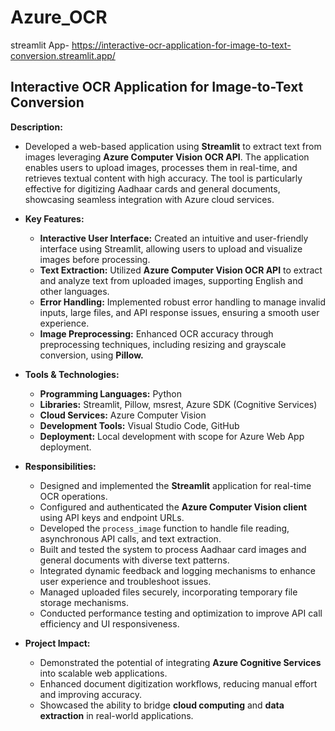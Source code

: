 # Azure_OCR

streamlit App- https://interactive-ocr-application-for-image-to-text-conversion.streamlit.app/


## Interactive OCR Application for Image-to-Text Conversion
**Description:**
- Developed a web-based application using **Streamlit** to extract text from images leveraging **Azure Computer Vision OCR API**. The application enables users to upload images, processes them in real-time, and retrieves textual content with high accuracy. The tool is particularly effective for digitizing Aadhaar cards and general documents, showcasing seamless integration with Azure cloud services.

- **Key Features:**
  - **Interactive User Interface:** Created an intuitive and user-friendly interface using Streamlit, allowing users to upload and visualize images before 
    processing.
  - **Text Extraction:** Utilized **Azure Computer Vision OCR API** to extract and analyze text from uploaded images, supporting English and other languages.
  - **Error Handling:** Implemented robust error handling to manage invalid inputs, large files, and API response issues, ensuring a smooth user experience.
  - **Image Preprocessing:** Enhanced OCR accuracy through preprocessing techniques, including resizing and grayscale conversion, using **Pillow.**
- **Tools & Technologies:**
   - **Programming Languages:** Python
   - **Libraries:** Streamlit, Pillow, msrest, Azure SDK (Cognitive Services)
   - **Cloud Services:** Azure Computer Vision
   - **Development Tools:** Visual Studio Code, GitHub
   - **Deployment:** Local development with scope for Azure Web App deployment.
- **Responsibilities:**
   - Designed and implemented the **Streamlit** application for real-time OCR operations.
   - Configured and authenticated the **Azure Computer Vision client** using API keys and endpoint URLs.
   - Developed the `process_image` function to handle file reading, asynchronous API calls, and text extraction.
   - Built and tested the system to process Aadhaar card images and general documents with diverse text patterns.
   - Integrated dynamic feedback and logging mechanisms to enhance user experience and troubleshoot issues.
   - Managed uploaded files securely, incorporating temporary file storage mechanisms.
   - Conducted performance testing and optimization to improve API call efficiency and UI responsiveness.
- **Project Impact:**
   - Demonstrated the potential of integrating **Azure Cognitive Services**  into scalable web applications.
   - Enhanced document digitization workflows, reducing manual effort and improving accuracy.
   - Showcased the ability to bridge **cloud computing** and **data extraction** in real-world applications.


